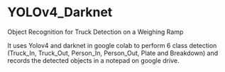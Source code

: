 # YOLOv4_Darknet
Object Recognition for Truck Detection on a Weighing Ramp

It uses Yolov4 and darknet in google colab to perform 6 class detection (Truck_In, Truck_Out, Person_In, Person_Out, Plate and Breakdown) and records the detected objects in a notepad on google drive.
